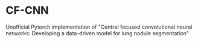 # CF-CNN
Unofficial Pytorch implementation of "Central focused convolutional neural networks: Developing a data-driven model for lung nodule segmentation"
